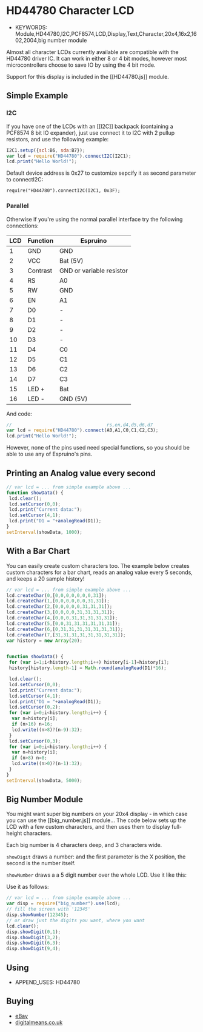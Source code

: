<!--- Copyright (c) 2013 Gordon Williams, Pur3 Ltd. See the file LICENSE for copying permission. -->
HD44780 Character LCD
===================

* KEYWORDS: Module,HD44780,I2C,PCF8574,LCD,Display,Text,Character,20x4,16x2,1602,2004,big number module

Almost all character LCDs currently available are compatible with the HD44780 driver IC. It can work in either 8 or 4 bit modes, however most microcontrollers choose to save IO by using the 4 bit mode.

Support for this display is included in the [[HD44780.js]] module.

Simple Example
--------------

### I2C

If you have one of the LCDs with an [[I2C]] backpack (containing a PCF8574 8 bit IO expander), just use connect it to I2C with 2 pullup resistors, and use the following example:

```JavaScript
I2C1.setup({scl:B6, sda:B7});
var lcd = require("HD44780").connectI2C(I2C1);
lcd.print("Hello World!");
```

Default device address is 0x27 to customize sepcify it as second parameter to connectI2C:
```
require("HD44780").connectI2C(I2C1, 0x3F);
```

### Parallel

Otherwise if you're using the normal parallel interface try the following connections:

| LCD | Function | Espruino |
|-----|----------|----------|
| 1   | GND      | GND      |
| 2   | VCC      | Bat (5V) |
| 3   | Contrast | GND or variable resistor |
| 4   | RS       | A0       |
| 5   | RW       | GND      |
| 6   | EN       | A1       |
| 7   | D0       | -        |
| 8   | D1       | -        |
| 9   | D2       | -        |
| 10  | D3       | -        |
| 11  | D4       | C0       |
| 12  | D5       | C1       |
| 13  | D6       | C2       |
| 14  | D7       | C3       |
| 15  | LED +    | Bat      |
| 16  | LED -    | GND (5V) |

And code:

```JavaScript
//                                   rs,en,d4,d5,d6,d7
var lcd = require("HD44780").connect(A0,A1,C0,C1,C2,C3);
lcd.print("Hello World!");
``` 

However, none of the pins used need special functions, so you should be able to use any of Espruino's pins.


Printing an Analog value every second
-------------------------------------

```JavaScript
// var lcd = ... from simple example above ...
function showData() {
 lcd.clear();
 lcd.setCursor(0,0);
 lcd.print("Current data:");
 lcd.setCursor(4,1);
 lcd.print("D1 = "+analogRead(D1));
}
setInterval(showData, 1000);
```

With a Bar Chart
--------------

You can easily create custom characters too. The example below creates custom characters for a bar chart, reads an analog value every 5 seconds, and keeps a 20 sample history!

```JavaScript
// var lcd = ... from simple example above ...
lcd.createChar(0,[0,0,0,0,0,0,0,31]);
lcd.createChar(1,[0,0,0,0,0,0,31,31]);
lcd.createChar(2,[0,0,0,0,0,31,31,31]);
lcd.createChar(3,[0,0,0,0,31,31,31,31]);
lcd.createChar(4,[0,0,0,31,31,31,31,31]);
lcd.createChar(5,[0,0,31,31,31,31,31,31]);
lcd.createChar(6,[0,31,31,31,31,31,31,31]);
lcd.createChar(7,[31,31,31,31,31,31,31,31]);
var history = new Array(20);


function showData() {
 for (var i=1;i<history.length;i++) history[i-1]=history[i];
 history[history.length-1] = Math.round(analogRead(D1)*16);

 lcd.clear();
 lcd.setCursor(0,0);
 lcd.print("Current data:");
 lcd.setCursor(4,1);
 lcd.print("D1 = "+analogRead(D1));
 lcd.setCursor(0,2);
 for (var i=0;i<history.length;i++) {
  var n=history[i];
  if (n>16) n=16;
  lcd.write((n>8)?(n-9):32);
 }
 lcd.setCursor(0,3);
 for (var i=0;i<history.length;i++) {
  var n=history[i];
  if (n>8) n=8;
  lcd.write((n>0)?(n-1):32);
 }
}
setInterval(showData, 5000);
```

Big Number Module
----------------

You might want super big numbers on your 20x4 display - in which case you can use the [[big_number.js]] module... The code below sets up the LCD with a few custom characters, and then uses them to display full-height characters.

Each big number is 4 characters deep, and 3 characters wide.

```showDigit``` draws a number: and the first parameter is the X position, the second is the number itself. 

```showNumber``` draws a a 5 digit number over the whole LCD. Use it like this:

Use it as follows:

```JavaScript
// var lcd = ... from simple example above ...
var disp = require("big_number").use(lcd);
// fill the screen with '12345'
disp.showNumber(12345);
// or draw just the digits you want, where you want
lcd.clear();
disp.showDigit(0,1);
disp.showDigit(3,2);
disp.showDigit(6,3);
disp.showDigit(9,4);
```
Using 
-----

* APPEND_USES: HD44780


Buying
-----
* [eBay](http://www.ebay.com/sch/i.html?_nkw=HD44780&_sacat=92074)
* [digitalmeans.co.uk](https://digitalmeans.co.uk/shop/index.php?route=product/search&tag=hd44780)
